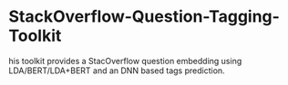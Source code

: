 # StackOverflow-Question-Tagging-Toolkit
his toolkit provides a StacOverflow question embedding using LDA/BERT/LDA+BERT and an DNN based tags prediction.
